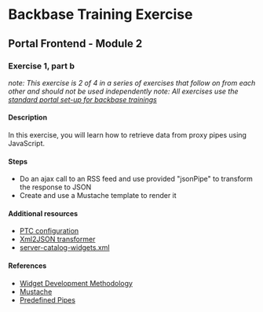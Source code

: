 # Backbase Training Exercise

## Portal Frontend - Module 2

### Exercise 1, part b

_note: This exercise is 2 of 4 in a series of exercises that follow on from each other and should not be used independently_
_note: All exercises use the [standard portal set-up for backbase trainings](https://my.backbase.com/resources/how-to-guides/getting-your-first-launchpad-based-portal-set-up/)_

#### Description

In this exercise, you will learn how to retrieve data from proxy pipes using JavaScript.

#### Steps

 - Do an ajax call to an RSS feed and use provided "jsonPipe" to transform the response to JSON
 - Create and use a Mustache template to render it

#### Additional resources

 - [PTC configuration](../../../../../resources/exercises-ptc-config.xml)
 - [Xml2JSON transformer](../../../../src/main/java/com/backbase/exercises/ptc/transformers/Xml2JSONResponseTransformer.java)
 - [server-catalog-widgets.xml](../../../../../config-info/import/server-catalog-widgets.xml#L28-L52)

#### References

 - [Widget Development Methodology](https://github.com/Backbase/methodology-widget-development)
 - [Mustache](https://mustache.github.io/mustache.5.html)
 - [Predefined Pipes](https://my.backbase.com/resources/documentation/portal/5.5.1.0/devd_cuma_pipe_pred.html)
